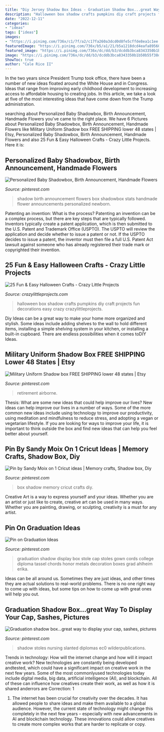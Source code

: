 ```yaml
---
title: "Diy Jersey Shadow Box Ideas - Graduation Shadow Box...great Way To Display Your Cap, Sashes, Pictures"
description: "Halloween box shadow crafts pumpkins diy craft projects fun decorations easy crazy crazylittleprojects"
date: "2022-12-11"
categories:
- "ideas"
tags: ["ideas"]
images:
- "https://i.pinimg.com/736x/c1/7f/a2/c17fa260a3dcd0d8fe5cffde8ea1c1ee.jpg"
featuredImage: "https://i.pinimg.com/736x/b5/a1/21/b5a1218dcd4eafa89560bda35dcc296e--graduation-stole-graduation-ideas.jpg"
featured_image: "https://i.pinimg.com/736x/dc/dd/b3/dcddb3bca8343350b1b50b55f38db7e5.jpg"
image: "https://i.pinimg.com/736x/dc/dd/b3/dcddb3bca8343350b1b50b55f38db7e5.jpg"
ShowToc: true
author: "Cale Rice II"
---
```



In the two years since President Trump took office, there have been a number of new ideas floated around the White House and in Congress. Ideas that range from improving early childhood development to increasing access to affordable housing to creating jobs. In this article, we take a look at five of the most interesting ideas that have come down from the Trump administration.

	

		
searching about Personalized Baby Shadowbox, Birth Announcement, Handmade Flowers you've came to the right place. We have 6 Pictures about Personalized Baby Shadowbox, Birth Announcement, Handmade Flowers like Military Uniform Shadow box FREE SHIPPING lower 48 states | Etsy, Personalized Baby Shadowbox, Birth Announcement, Handmade Flowers and also 25 Fun &amp; Easy Halloween Crafts - Crazy Little Projects. Here it is:
		
    
## Personalized Baby Shadowbox, Birth Announcement, Handmade Flowers

<img loading=lazy src="https://i.pinimg.com/736x/c1/7f/a2/c17fa260a3dcd0d8fe5cffde8ea1c1ee.jpg" onerror="this.onerror=null;this.src='https://tse4.mm.bing.net/th?id=OIP.3FIh2U-o-v7sAowlpanNDwHaF4&amp;pid=15.1';" alt="Personalized Baby Shadowbox, Birth Announcement, Handmade Flowers">

_Source: pinterest.com_

>shadow birth announcement flowers box shadowbox stats handmade flower announcements personalized newborn. 

	

Patenting an invention: What is the process?
Patenting an invention can be a complex process, but there are key steps that are typically followed. Inventors typically create a patent application, which is then submitted to the U.S. Patent and Trademark Office (USPTO). The USPTO will review the application and decide whether to issue a patent or not. If the USPTO decides to issue a patent, the inventor must then file a full U.S. Patent Act lawsuit against someone who has already registered their trade mark or copyrighted their invention.

    
## 25 Fun &amp; Easy Halloween Crafts - Crazy Little Projects

<img loading=lazy src="https://crazylittleprojects.com/wp-content/uploads/2017/09/Shadowboxpumpkin.jpg" onerror="this.onerror=null;this.src='https://tse1.mm.bing.net/th?id=OIP.FACX9L3eCP7j4jN41Z67dQHaLD&amp;pid=15.1';" alt="25 Fun &amp; Easy Halloween Crafts - Crazy Little Projects">

_Source: crazylittleprojects.com_

>halloween box shadow crafts pumpkins diy craft projects fun decorations easy crazy crazylittleprojects. 

	

Diy Ideas can be a great way to make your home more organized and stylish. Some ideas include adding shelves to the wall to hold different items, installing a simple shelving system in your kitchen, or installing a built-in cupboard. There are endless possibilities when it comes toDIY Ideas.

    
## Military Uniform Shadow Box FREE SHIPPING Lower 48 States | Etsy

<img loading=lazy src="https://i.pinimg.com/736x/dc/dd/b3/dcddb3bca8343350b1b50b55f38db7e5.jpg" onerror="this.onerror=null;this.src='https://tse4.mm.bing.net/th?id=OIP.2F00DxJOr22Ov9ye0H-znQHaJ3&amp;pid=15.1';" alt="Military Uniform Shadow box FREE SHIPPING lower 48 states | Etsy">

_Source: pinterest.com_

>retirement airborne. 

	

Thesis: What are some new ideas that could help improve our lives?
New ideas can help improve our lives in a number of ways. Some of the more common new ideas include using technology to improve our productivity, using meditation and mindfulness to reduce stress, and adopting a vegan or vegetarian lifestyle. If you are looking for ways to improve your life, it is important to think outside the box and find new ideas that can help you feel better about yourself.

    
## Pin By Sandy Moix On 1 Cricut Ideas | Memory Crafts, Shadow Box, Diy

<img loading=lazy src="https://i.pinimg.com/736x/87/c1/50/87c150b7a757dbf5066d6bea74129012.jpg" onerror="this.onerror=null;this.src='https://tse4.mm.bing.net/th?id=OIP.SS4Q4mL3iLuJnjczcMOmCgHaJ4&amp;pid=15.1';" alt="Pin by Sandy Moix on 1 Cricut ideas | Memory crafts, Shadow box, Diy">

_Source: pinterest.com_

>box shadow memory cricut crafts diy. 

	

Creative Art is a way to express yourself and your ideas. Whether you are an artist or just like to create, creative art can be used in many ways. Whether you are painting, drawing, or sculpting, creativity is a must for any artist.

    
## Pin On Graduation Ideas

<img loading=lazy src="https://i.pinimg.com/736x/b5/a1/21/b5a1218dcd4eafa89560bda35dcc296e--graduation-stole-graduation-ideas.jpg" onerror="this.onerror=null;this.src='https://tse2.mm.bing.net/th?id=OIP.URbcpwoEmVomOlbxPvhwJwHaJ3&amp;pid=15.1';" alt="Pin on Graduation Ideas">

_Source: pinterest.com_

>graduation shadow display box stole cap stoles gown cords college diploma tassel chords honor metals decoration boxes grad ahlheim erika. 

	

Ideas can be all around us. Sometimes they are just ideas, and other times they are actual solutions to real-world problems. There is no one right way to come up with ideas, but some tips on how to come up with great ones will help you out.

    
## Graduation Shadow Box...great Way To Display Your Cap, Sashes, Pictures

<img loading=lazy src="https://i.pinimg.com/originals/70/98/58/709858d3254fd1ed91331bcbe341e84e.jpg" onerror="this.onerror=null;this.src='https://tse4.mm.bing.net/th?id=OIP.4-WzpIr-4Zcld59L3SwQUAHaJ4&amp;pid=15.1';" alt="Graduation shadow box...great way to display your cap, sashes, pictures">

_Source: pinterest.com_

>shadow stoles nursing slanted diplomas ec0 wilderpublications. 

	

Trends in technology: How will the internet change and how will it impact creative work?
New technologies are constantly being developed andtested, which could have a significant impact on creative work in the next few years. Some of the most commonlyused technologies today include digital media, big data, artificial intelligence (AI), and blockchain. All of these can influence how creatives create their work, as well as how it is shared anderrors are Correction: 1
1) The internet has been crucial for creativity over the decades. It has allowed people to share ideas and make them available to a global audience. However, the current state of technology might change this completely in the next few years – especially with new advancements in AI and blockchain technology. These innovations could allow creatives to create more complex works that are harder to replicate or copy.

